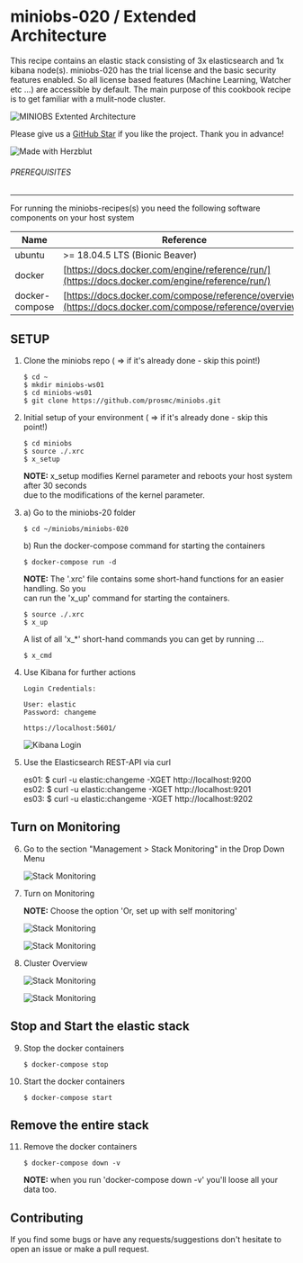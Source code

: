 # miniobs-020 / Extended Architecture

This recipe contains an elastic stack consisting of 3x elasticsearch and 1x kibana node(s). miniobs-020 has the trial license 
and the basic security features enabled. So all license based features (Machine Learning, Watcher etc ...) are accessible by
default. The main purpose of this cookbook recipe is to get familiar with a mulit-node cluster.

![MINIOBS Extented Architecture](../resources/assets/images/miniobs-ExtendedArchitecture-01.png)

Please give us a [GitHub Star](https://github.com/prosmc/miniobs/stargazers)
if you like the project. Thank you in advance!

![Made with Herzblut](../resources/assets/images/MadeWithHerzblut01.png) <br>

###### PREREQUISITES
---
For running the miniobs-recipes(s) you need the following software components on your host system

Name           | Reference    
-------------- | --------------- 
ubuntu         | >= 18.04.5 LTS (Bionic Beaver)
docker         | [https://docs.docker.com/engine/reference/run/](https://docs.docker.com/engine/reference/run/)
docker-compose | [https://docs.docker.com/compose/reference/overview/](https://docs.docker.com/compose/reference/overview/)

SETUP
---

01. Clone the miniobs repo ( => if it's already done - skip this point!)

        $ cd ~
        $ mkdir miniobs-ws01
        $ cd miniobs-ws01
        $ git clone https://github.com/prosmc/miniobs.git

02. Initial setup of your environment ( => if it's already done - skip this point!)

        $ cd miniobs
        $ source ./.xrc
        $ x_setup

    **NOTE:** x_setup modifies Kernel parameter and reboots your host system after 30 seconds\
    due to the modifications of the kernel parameter.

03. a) Go to the miniobs-20 folder

        $ cd ~/miniobs/miniobs-020

    b) Run the docker-compose command for starting the containers

        $ docker-compose run -d

    **NOTE:** The '.xrc' file contains some short-hand functions for an easier handling. So you\
    can run the 'x_up' command for starting the containers.

        $ source ./.xrc
        $ x_up

    A list of all 'x_*' short-hand commands you can get by running ...

        $ x_cmd

04. Use Kibana for further actions

        Login Credentials:

        User: elastic
        Password: changeme

        https://localhost:5601/

    ![Kibana Login](../resources/assets/images/miniobs-010_pict-01.png)

05. Use the Elasticsearch REST-API via curl

    es01: $ curl -u elastic:changeme -XGET http://localhost:9200 <br>
    es02: $ curl -u elastic:changeme -XGET http://localhost:9201 <br>
    es03: $ curl -u elastic:changeme -XGET http://localhost:9202 <br>

Turn on Monitoring
--- 

06. Go to the section  "Management > Stack Monitoring" in the Drop Down Menu

     ![Stack Monitoring](../resources/assets/images/miniobs-020_pict-01.png)

07. Turn on Monitoring

     **NOTE:** Choose the option 'Or, set up with self monitoring'

     ![Stack Monitoring](../resources/assets/images/miniobs-020_pict-02.png)

     ![Stack Monitoring](../resources/assets/images/miniobs-020_pict-03.png)

08. Cluster Overview
    
    ![Stack Monitoring](../resources/assets/images/miniobs-020_pict-04.png)

    ![Stack Monitoring](../resources/assets/images/miniobs-020_pict-05.png)
  
Stop and Start the elastic stack
---

09. Stop the docker containers

        $ docker-compose stop

10. Start the docker containers

        $ docker-compose start 

Remove the entire stack
---

11. Remove the docker containers

        $ docker-compose down -v

    **NOTE:** when you run 'docker-compose down -v' you'll loose all your data too.

Contributing
---
If you find some bugs or have any requests/suggestions don't hesitate to open an issue or make a pull request.
